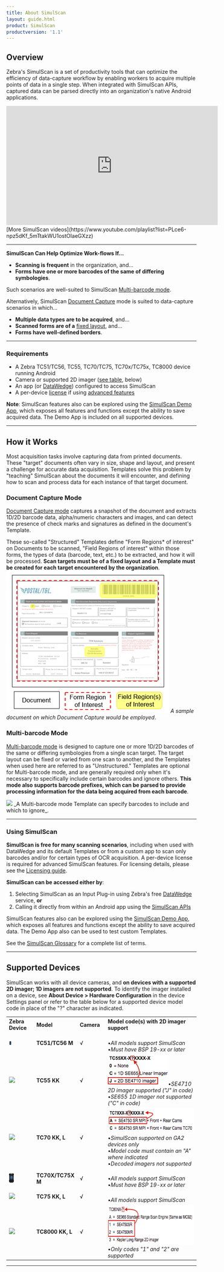 ```yaml
---
title: About SimulScan
layout: guide.html
product: SimulScan
productversion: '1.1'
---
```


## Overview
Zebra's SimulScan is a set of productivity tools that can optimize the efficiency of data-capture workflow by enabling workers to acquire multiple points of data in a single step. When integrated with SimulScan APIs, captured data can be parsed directly into an organization's native Android applications. 

<iframe width="560" height="315" src="https://www.youtube.com/embed/PQ8gPtY7Z3M" frameborder="0" allowfullscreen></iframe>
[More SimulScan videos](https://www.youtube.com/playlist?list=PLce6-npz5dKf_5mTtakWU1ostOIaeGXzz)
<br>

-----

**SimulScan Can Help Optimize Work-flows If...** 

* **Scanning is frequent** in the organization, and...
* **Forms have one or more barcodes of the same of differing symbologies**.

Such scenarios are well-suited to SimulScan [Multi-barcode mode](../templatebuilder/#unstructuredtemplates).

Alternatively, SimulScan [Document Capture](../templatebuilder/#structuredtemplates) mode is suited to data-capture scenarios in which...

* **Multiple data types are to be acquired**, and... 
* **Scanned forms are of a** [fixed layout](../glossary), and...
* **Forms have well-defined borders**.

-----

### Requirements

* A Zebra TC51/TC56, TC55, TC70/TC75, TC70x/TC75x, TC8000 device running Android
* Camera or supported 2D imager ([see table](#supporteddevices), below)
* An app (or [DataWedge](../../../../datawedge)) configured to access SimulScan
* A per-device [license](../license) if using [advanced features](../license)

**Note**: SimulScan features also can be explored using the [SimulScan Demo App](../demo), which exposes all features and functions except the ability to save acquired data. The Demo App is included on all supported devices.  

-----

## How it Works
Most acquisition tasks involve capturing data from printed documents. These "target" documents often vary in size, shape and layout, and present a challenge for accurate data acquisition. Templates solve this problem by "teaching" SimulScan about the documents it will encounter, and defining how to scan and process data for each instance of that target document. 

### Document Capture Mode
[Document Capture mode](../templatebuilder/#structuredtemplates) captures a snapshot of the document and extracts 1D/2D barcode data, alpha/numeric characters and images, and can detect the presence of check marks and signatures as defined in the document's Template. 

These so-called "Structured" Templates define "Form Regions* of interest" on Documents to be scanned, "Field Regions of interest" within those forms, the types of data (barcode, text, etc.) to be extracted, and how it will be processed. **Scan targets must be of a fixed layout and a Template must be created for each target encountered by the organization**.  
![img](regions_of_interest.png)
_A sample document on which Document Capture would be employed_.

### Multi-barcode Mode
[Multi-barcode mode](../templatebuilder/#unstructuredtemplates) is designed to capture one or more 1D/2D barcodes of the same or differing symbologies from a single scan target. The target layout can be fixed or varied from one scan to another, and the Templates when used here are referred to as "Unstructured." Templates are optional for Multi-barcode mode, and are generally required only when it's necessary to specifically include certain barcodes and ignore others. **This mode also supports barcode prefixes, which can be parsed to provide processing information for the data being acquired from each barcode**. 

<img style="height:300px" src="msi_reader_captions.png"/>
_A Multi-barcode mode Template can specify barcodes to include and which to ignore_.

-----

### Using SimulScan
**SimulScan is free for many scanning scenarios**, including when used with DataWedge and its default Templates or from a custom app to scan only barcodes and/or for certain types of OCR acquisition. A per-device license is required for advanced SimulScan features. For licensing details, please see the [Licensing guide](../license). 

**SimulScan can be accessed either by**: 

1. Selecting SimulScan as an Input Plug-in using Zebra's free [DataWedge](../../../../datawedge) service, **or** 
2. Calling it directly from within an Android app using the [SimulScan APIs](../../api)

SimulScan features also can be explored using the [SimulScan Demo App](../demo), which exposes all features and functions except the ability to save acquired data. The Demo App also can be used to test custom Templates.

See the [SimulScan Glossary](../glossary) for a complete list of terms. 

<!--
![img](regions_of_interest.png)

In addition, some Fields are designated as "Anchor Elements," which help SimulScan to identify a form and also set a reference for other Fields to compensate for changes in the orientation of the Document or the scanning device. 
-->

-----

## Supported Devices
SimulScan works with all device cameras, and **on devices with a supported 2D imager; 1D imagers are not supported**. To identify the imager installed on a device, see **About Device > Hardware Configuration** in the device Settings panel or refer to the table below for a supported device model code in place of the "?" character as indicated.

<table cellspacing="0" cellpadding="0" class="table table-striped">
 <tbody><tr>
  <th width="15%" align="left" valign="middle" class="clsSyntaxHeadings">Zebra Device</th>
  <th width="15%" align="left" valign="middle" class="clsSyntaxHeadings">Model</th>
  <th width="15%" align="left" valign="middle" class="clsSyntaxHeadings">Camera</th>
  <th width="55%" align="left" valign="middle" class="clsSyntaxHeadings">Model code(s) with 2D imager support</th>
 </tr>
 <tr>
  <td width="15%" align="left" valign="middle" class="clsSyntaxCells clsOddRow"><img id="tc51Pic" src="tc51.jpg" height="10px"></td>
  <td width="15%" align="left" valign="middle" class="clsSyntaxCells clsOddRow"><b>TC51/TC56 M</b></td>
  <td width="15%" align="left" valign="middle" class="clsSyntaxCells clsOddRow">  √</td>
  <td width="55%" align="left" valign="middle" class="clsSyntaxCells clsOddRow"><br>•<i>All models support SimulScan</i><br>•<i>Must have BSP 19-xx or later</i></td>
 </tr>
 <tr>
  <td width="15%" align="left" valign="middle" class="clsSyntaxCells clsOddRow"><img id="tc55Pic" src="tc55.png" height="10px"></td>
  <td width="15%" align="left" valign="middle" class="clsSyntaxCells clsOddRow"><b>TC55 KK</b></td>
  <td width="15%" align="left" valign="middle" class="clsSyntaxCells clsOddRow">  √</td>
  <td width="55%" align="left" valign="middle" class="clsSyntaxCells clsOddRow"><img style="height:83px" src="TC55_models.png"/>•<i>SE4710 2D imager supported ("J" in code)</i><br>•<i>SE655 1D imager not supported ("C" in code)</i></td>
 </tr>
 <tr>
  <td width="15%" align="left" valign="middle" class="clsSyntaxCells clsOddRow"><img id="tc70Pic" src="tc70.png" height="25px"></td>
  <td width="15%" align="left" valign="middle" class="clsSyntaxCells clsOddRow"><b>TC70 KK, L</b></td>
  <td width="15%" align="left" valign="middle" class="clsSyntaxCells clsOddRow">  √</td>
  <td width="55%" align="left" valign="middle" class="clsSyntaxCells clsOddRow"><img style="height:67px" src="TC70_models.png"/>•<i>SimulScan supported on GA2 devices only</i><br>•<i>Model code must contain an "A" where indicated</i><br>•<i>Decoded imagers not supported</i></td>
 </tr>
 <tr>
  <td width="15%" align="left" valign="middle" class="clsSyntaxCells clsOddRow"><img id="tc7xxPic" src="tc75x.png" height="25px"></td>
  <td width="15%" align="left" valign="middle" class="clsSyntaxCells clsOddRow"><b>TC70X/TC75X M</b></td>
  <td width="15%" align="left" valign="middle" class="clsSyntaxCells clsOddRow">  √</td>
  <td width="55%" align="left" valign="middle" class="clsSyntaxCells clsOddRow"><br>•<i>All models support SimulScan</i><br>•<i>Must have BSP 19-xx or later</i></td>
 </tr>
 <tr>
  <td width="15%" align="left" valign="middle" class="clsSyntaxCells clsOddRow"><img id="tc75Pic" src="tc75.png" height="75"></td>
  <td width="15%" align="left" valign="middle" class="clsSyntaxCells clsOddRow"><b>TC75 KK, L</b></td>
  <td width="15%" align="left" valign="middle" class="clsSyntaxCells clsOddRow">  √</td>
  <td width="55%" align="left" valign="middle" class="clsSyntaxCells clsOddRow"><br>•<i>All models support SimulScan</i></td>
 </tr>
 <tr>
  <td width="15%" align="left" valign="middle" class="clsSyntaxCells clsOddRow"><img id="tc8000Pic" src="tc8000.png" height="75"></td>
  <td width="15%" align="left" valign="middle" class="clsSyntaxCells clsOddRow"><b>TC8000 KK, L</b></td>
  <td width="15%" align="left" valign="middle" class="clsSyntaxCells clsOddRow">  √</td>
  <td width="55%" align="left" valign="middle" class="clsSyntaxCells clsOddRow"><img style="height:105px" src="TC8000_models.png"/>•<i>Only codes "1" and "2" are supported</i>
</td>
 </tr>
 <tr>
</tbody></table>


<!-- 
<img style="height:100px" src="TC55_models.png"/>
• Model code must contain an 'J'

<img style="height:100px" src="TC70_models.png"/>
• SimulScan supported on GA2 devices only
• Model code must contain an 'A'
• Decoded imagers not supported

<img style="height:100px" src="TC8000_models.png"/>
• Model code suffix must be '-1' or '-2' (i.e. TC8000<b>-2</b>)<br>
• Devices with a suffix of '-3' or '-A' are not supported<br>
• The Extended Range Imager (ERI) is not supported for use with SimulScan

### Device Support Notes
If support issues arise, check the model code of the device in use. The following codes indicate devices that contain a scanner or imager that supports SimulScan.

**TC55** 

**TC70**

**TC75**

**TC8000**


### SimulScan Benefits

* **Decodes multiple barcodes** with a single scan, even those of differing symbologies
* **Automates text and numerical data entry** using optical character recognition (OCR)
* **Supports English, French, German, Spanish and Portuguese**
* **Reduces workflow exceptions** by using optical mark recognition (OMR) to detect the presence of checkmarks and signatures
* **Improves overall worker efficiency** and accuracy of input

**Simultaneously capture**: 

* **Barcodes** (single or multiple symbologies)
* **Text** (name and address, product names, etc.)
* **Numbers** (phone, invoice, tracking and stock numbers, etc.)
* **Images** (logos, ID photos, etc.)
* **Signatures** (captured as an image)
* **Checkboxes** (captured as yes/no)

#### SimulScan can be used through: 

* **[DataWedge](../../../../datawedge)**, which is covered in [SimulScan Setup](../setup) guide
* **A custom Android app**, which is covered in the [SimulScan API guide](../../api)
* **The [SimulScan Demo App](../demo)**, which exposes all features except the ability to save acquired data

#### Quick Start

SimulScan is activated simply by selecting it as an [Input Plug-in](../setup/#activatesimulscan) from within DataWedge, an app that comes with every Zebra device. Those already familiar with the Template-based operation of SimulScan can **get started immediately by skipping to the [SimulScan Setup guide](../setup/#accessthroughdatawedge)**. Otherwise, please read this page and the [Template intro](../setup/#intrototemplates) on the Setup guide before proceeding.  

-->

-----

<!--
Forms can include barcodes, multiple lines of text, phone numbers, images, signatures, even checkboxes, and SimulScan can capture them all simultaneously. Once acquired, data can be instantly used to populate business forms, be further processed according to simple or complex rules, or simply stored for later retrieval. Incorporating SimulScan into the workflow can increase process automation and worker proficiency, improve data accuracy and reduce process-cycle times.
-->

<!-- 
**Using a [Multi-barcode Template](../setup/#multibarcodemode)**, SimulScan can capture an unlimited number of barcodes from a single form. These barcodes can be of the same or differing symbologies and found on structured forms or those that might change from one scan to another. 

**With a [Mixed Data-type Template](../setup/#mixeddatamode)**, the tool can capture multiple data types (barcodes, alphanumeric characters and a signature, for example) from a single form, but its layout must always be the same (see Structured and Unstructured Targets in the [Template Builder Glossary](../templatebuilder/#glossary)). 
-->


<!--
<div class="content-large"><div class="jive-widget-formatted-body">
-->

<!-- commented our from orig. [DocumentBodyStart:46152d05-7ceb-43ba-ab72-2acee060ee0c] -->

<!-- 
<div class="jive-rendered-content"><table border="1" class="jiveBorder" jive-data-cell="{&quot;color&quot;:&quot;#3D3D3D&quot;,&quot;textAlign&quot;:&quot;center&quot;,&quot;padding&quot;:&quot;6&quot;,&quot;backgroundColor&quot;:&quot;transparent&quot;,&quot;fontFamily&quot;:&quot;Helvetica Neue,Helvetica,Arial,Lucida Grande,sans-serif&quot;,&quot;verticalAlign&quot;:&quot;baseline&quot;}" jive-data-header="
{&quot;color&quot;:&quot;#505050&quot;,&quot;backgroundColor&quot;:&quot;#FFFFFF&quot;,&quot;textAlign&quot;:&quot;center&quot;,&quot;padding&quot;:&quot;6&quot;,&quot;fontFamily&quot;:&quot;Helvetica Neue,Helvetica,Arial,Lucida Grande,sans-serif&quot;,&quot;verticalAlign&quot;:&quot;baseline&quot;}" style="border: 1px solid #c6c6c6; width: 100%;">

<thead>
<tr>
<th style="border:1px solid black;border: 1px solid #c6c6c6;width: 40%;vertical-align: middle;text-align: center;font-family: 'Helvetica Neue', Helvetica, Arial, 'Lucida Grande', sans-serif;padding: 6px;color: #505050;background-color: #ffffff;" valign="middle">
<h3><strong><br/></strong>
</h3>
<span style="color: #343434; font-family: proximanova, Arial, sans-serif;">Feature Support</span>
</th>

<th style="border:1px solid black;border: 1px solid #c6c6c6;width: 5%;vertical-align: middle;text-align: center;font-family: 'Helvetica Neue', Helvetica, Arial, 'Lucida Grande', sans-serif;padding: 6px;color: #505050;background-color: #ffffff;" valign="middle">
<h3><strong>
<span style="text-decoration: underline;"><a class="jive-link-external-small" href="https://www.zebra.com/us/en/products/mobile-computers/handheld/TC55.html" rel="nofollow">TC55</a></span><br/></strong></h3></th><th style="border:1px solid black;border: 1px solid #c6c6c6;width: 15%;vertical-align: middle;text-align: center;font-family: 'Helvetica Neue', Helvetica, Arial, 'Lucida Grande', sans-serif;padding: 6px;color: #505050;background-color: #ffffff;" valign="middle">
<h3>
<strong>
<span style="text-decoration: underline;"><a class="jive-link-external-small" href="https://www.zebra.com/us/en/products/mobile-computers/handheld/tc7x-touch-computer-series.html" rel="nofollow">TC70</a></span><a class="jive-link-external-small" href="https://www.zebra.com/content/dam/zebra_new_ia/en-us/solutions-verticals/product/Mobile_Computers/Hand-Held%20Computers/Symbol%20TC70%20Touch%20Computer/spec%20sheet/tc70-product-spec-sheet-en-us.pdf" rel="nofollow"><br/>
</a>
</strong>
</h3>
</th>

<th style="border:1px solid black;border: 1px solid #c6c6c6;width: 15%;vertical-align: middle;text-align: center;font-family: 'Helvetica Neue', Helvetica, Arial, 'Lucida Grande', sans-serif;padding: 6px;color: #505050;background-color: #ffffff;" valign="middle"><h3><strong><span style="text-decoration: underline;"><a class="jive-link-external-small" href="https://www.zebra.com/us/en/products/mobile-computers/handheld/tc7x-touch-computer-series.html" rel="nofollow">TC75</a></span><br/></strong></h3></th><th style="border:1px solid black;border: 1px solid #c6c6c6;width: 15%;vertical-align: middle;text-align: center;font-family: 'Helvetica Neue', Helvetica, Arial, 'Lucida Grande', sans-serif;padding: 6px;color: #505050;background-color: #ffffff;" valign="middle"><h3><span style="text-decoration: underline;"><strong><a class="jive-link-external-small" href="https://www.zebra.com/us/en/products/mobile-computers/handheld/tc8000.html" rel="nofollow">TC8000</a></strong></span></h3><p><span style="text-decoration: underline;">SE4750</span>
</p>
</th>
</tr>
</thead>
<tbody><tr><td style="border:1px solid black;border: 1px solid #c6c6c6;"></td><td style="border:1px solid black;border: 1px solid #c6c6c6;vertical-align: middle;text-align: center;padding: 0px;"><a href="https://www.zebra.com/content/zebra1/us/en/products/mobile-computers/handheld/TC55/jcr:content/mainpar/productoverview_4e72/productimage/image.adapt.full.png"><img alt="image.adapt.full.png" class="image-6 jive-image" height="153" src="https://www.zebra.com/content/zebra1/us/en/products/mobile-computers/handheld/TC55/jcr:content/mainpar/productoverview_4e72/productimage/image.adapt.full.png" style="height: 154px; width: 154.87px;" width="156"/></a></td><td style="border:1px solid black;border: 1px solid #c6c6c6;vertical-align: middle;text-align: center;padding: 0px;"><a href="https://www.zebra.com/content/zebra1/us/en/products/mobile-computers/handheld/tc7x-touch-computer-series/jcr:content/mainpar/productoverview_928a/productimage/image.adapt.full.png"><img alt="image.adapt.full.png" class="image-4 jive-image" height="167" src="https://www.zebra.com/content/zebra1/us/en/products/mobile-computers/handheld/tc7x-touch-computer-series/jcr:content/mainpar/productoverview_928a/productimage/image.adapt.full.png" style="height: 167px; width: 167.918px;" width="168"/></a></td><td style="border:1px solid black;border: 1px solid #c6c6c6;padding: 0px;vertical-align: middle;text-align: center;"><a href="https://www.zebra.com/content/zebra1/us/en/products/mobile-computers/handheld/tc7x-touch-computer-series/jcr:content/mainpar/productoverview_928a/productimage/image.adapt.full.png"><img alt="image.adapt.full.png" class="image-4 jive-image" height="167" src="https://www.zebra.com/content/zebra1/us/en/products/mobile-computers/handheld/tc7x-touch-computer-series/jcr:content/mainpar/productoverview_928a/productimage/image.adapt.full.png" style="text-align: center;" width="168"/></a></td><td style="border:1px solid black;border: 1px solid #c6c6c6;vertical-align: middle;text-align: center;padding: 0px;"><a href="https://www.zebra.com/content/zebra1/us/en/products/mobile-computers/handheld/tc8000/jcr:content/mainpar/productoverview_dea/productimage/image.adapt.full.png"><img alt="image.adapt.full.png" class="image-5 jive-image" height="198" src="https://www.zebra.com/content/zebra1/us/en/products/mobile-computers/handheld/tc8000/jcr:content/mainpar/productoverview_dea/productimage/image.adapt.full.png" style="height: 198px; width: 198px;" width="198"/></a></td></tr><tr style="height: 47px;"><td style="border:1px solid black;border: 1px solid #c6c6c6;vertical-align: middle;font-family: 'Helvetica Neue', Helvetica, Arial, 'Lucida Grande', sans-serif;background-color: transparent;padding: 6px;text-align: right;color: #3d3d3d;"><span style="font-size: 12pt;">
<em>Camera</em>
</span>
</td>
<td style="border:1px solid black;border: 1px solid #c6c6c6;vertical-align: middle;text-align: center;padding: 0px;font-family: 'Helvetica Neue', Helvetica, Arial, 'Lucida Grande', sans-serif;background-color: transparent;color: #3d3d3d;"><p><em><a href="https://developer.zebra.com/servlet/JiveServlet/showImage/73-4090-98674/yes.png"><img alt="yes.png" class="image-1 jive-image" height="22" src="https://developer.zebra.com/servlet/JiveServlet/downloadImage/73-4090-98674/23-22/yes.png" style="text-align: center;" width="23"/></a></em></p></td><td style="border:1px solid black;border: 1px solid #c6c6c6;vertical-align: middle;text-align: center;padding: 0px;font-family: 'Helvetica Neue', Helvetica, Arial, 'Lucida Grande', sans-serif;background-color: transparent;color: #3d3d3d;">
<em>
<a href="https://developer.zebra.com/servlet/JiveServlet/showImage/73-4090-98674/yes.png"><img alt="yes.png" class="image-1 jive-image" height="22" src="https://developer.zebra.com/servlet/JiveServlet/downloadImage/73-4090-98674/23-22/yes.png" style="text-align: right;" width="23"/>
</a>
</em>
</td>
<td style="border:1px solid black;border: 1px solid #c6c6c6;padding: 0px;vertical-align: middle;text-align: center;font-family: 'Helvetica Neue', Helvetica, Arial, 'Lucida Grande', sans-serif;background-color: transparent;color: #3d3d3d;">
<em>
<a href="https://developer.zebra.com/servlet/JiveServlet/showImage/73-4090-98674/yes.png">
<img alt="yes.png" class="image-1 jive-image" height="22" src="https://developer.zebra.com/servlet/JiveServlet/downloadImage/73-4090-98674/23-22/yes.png" style="text-align: right;" width="23"/>
</a>
</em>
</td>
<td style="border:1px solid black;border: 1px solid #c6c6c6;vertical-align: middle;text-align: center;padding: 0px;font-family: 'Helvetica Neue', Helvetica, Arial, 'Lucida Grande', sans-serif;background-color: transparent;color: #3d3d3d;">
<em>
<a href="https://developer.zebra.com/servlet/JiveServlet/showImage/73-4090-98674/yes.png">
<img alt="yes.png" class="image-1 jive-image" height="22" src="https://developer.zebra.com/servlet/JiveServlet/downloadImage/73-4090-98674/23-22/yes.png" style="text-align: right;" width="23"/>
</a>
</em>
</td>
</tr>
<tr style="height: 47px;"><td style="border:1px solid black;border: 1px solid #c6c6c6;vertical-align: middle;font-family: 'Helvetica Neue', Helvetica, Arial, 'Lucida Grande', sans-serif;background-color: transparent;padding: 6px;text-align: right;color: #3d3d3d;"><p><span style="font-size: 12pt;"><em>2D Imager</em>
</span>
</p>
</td>
<td style="border:1px solid black;border: 1px solid #c6c6c6;vertical-align: middle;text-align: center;padding: 0px;font-family: 'Helvetica Neue', Helvetica, Arial, 'Lucida Grande', sans-serif;background-color: transparent;color: #3d3d3d;">
<p>
<a href="https://developer.zebra.com/servlet/JiveServlet/showImage/73-4090-98674/yes.png">
<img alt="yes.png" class="image-1 jive-image" height="22" src="https://developer.zebra.com/servlet/JiveServlet/downloadImage/73-4090-98674/23-22/yes.png" style="" width="23"/>
</a>
</p>
</td>
<td style="border:1px solid black;border: 1px solid #c6c6c6;vertical-align: middle;text-align: center;padding: 0px;font-family: 'Helvetica Neue', Helvetica, Arial, 'Lucida Grande', sans-serif;background-color: transparent;color: #3d3d3d;">
<p>
<span style="font-size: 8pt;">&#160; </span><a href="https://developer.zebra.com/servlet/JiveServlet/showImage/73-4090-98675/no.png"><img alt="no.png" class="image-2 jive-image" height="23" src="https://developer.zebra.com/servlet/JiveServlet/downloadImage/73-4090-98675/24-23/no.png" style="width:24px; height: 23.4848px;" width="24"/>
</a>
</p>
</td>
<td style="border:1px solid black;border: 1px solid #c6c6c6;padding: 0px;vertical-align: middle;text-align: center;font-family: 'Helvetica Neue', Helvetica, Arial, 'Lucida Grande', sans-serif;background-color: transparent;color: #3d3d3d;"><p><a href="https://developer.zebra.com/servlet/JiveServlet/showImage/73-4090-98674/yes.png"><img alt="yes.png" class="image-1 jive-image" height="22" src="https://developer.zebra.com/servlet/JiveServlet/downloadImage/73-4090-98674/23-22/yes.png" style="text-align: right;" width="23"/></a></p></td><td style="border:1px solid black;border: 1px solid #c6c6c6;vertical-align: middle;text-align: center;padding: 0px;font-family: 'Helvetica Neue', Helvetica, Arial, 'Lucida Grande', sans-serif;background-color: transparent;color: #3d3d3d;">
<p>
<a href="https://developer.zebra.com/servlet/JiveServlet/showImage/73-4090-98674/yes.png"><img alt="yes.png" class="image-1 jive-image" height="22" src="https://developer.zebra.com/servlet/JiveServlet/downloadImage/73-4090-98674/23-22/yes.png" style="text-align: right;" width="23"/></a></p></td></tr></tbody></table></div>

-->
<!-- commented out of orig [DocumentBodyEnd:46152d05-7ceb-43ba-ab72-2acee060ee0c] -->
<!-- 
</div>
</div>
</div>
</div>
-->


